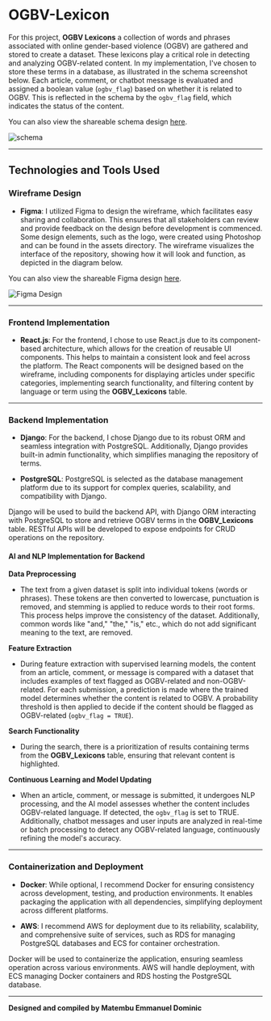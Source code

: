 # OGBV-Lexicon

For this project, **OGBV Lexicons** a collection of words and phrases associated with online gender-based violence (OGBV) are gathered and stored to create a dataset. These lexicons play a critical role in detecting and analyzing OGBV-related content. In my implementation, I've chosen to store these terms in a database, as illustrated in the schema screenshot below. Each article, comment, or chatbot message is evaluated and assigned a boolean value (`ogbv_flag`) based on whether it is related to OGBV. This is reflected in the schema by the `ogbv_flag` field, which indicates the status of the content.

You can also view the shareable schema design [here](https://app.quickdatabasediagrams.com/#/d/7jIX45).

![schema](https://github.com/user-attachments/assets/48116645-f636-4ef4-99b5-641d5cc18274)

---

## Technologies and Tools Used

### Wireframe Design

- **Figma**: I utilized Figma to design the wireframe, which facilitates easy sharing and collaboration. This ensures that all stakeholders can review and provide feedback on the design before development is commenced. Some design elements, such as the logo, were created using Photoshop and can be found in the assets directory. The wireframe visualizes the interface of the repository, showing how it will look and function, as depicted in the diagram below.

You can also view the shareable Figma design [here](https://www.figma.com/design/elChN4usl0oCrQL7lr8GiE/Online-Gender-Based-Violence?node-id=0-1&t=n9Buae8R5OejGhdG-1).

![Figma Design](https://github.com/user-attachments/assets/186fc861-c7a7-42f8-8bd4-066ba05847e0)

---

### Frontend Implementation

- **React.js**: For the frontend, I chose to use React.js due to its component-based architecture, which allows for the creation of reusable UI components. This helps to maintain a consistent look and feel across the platform. The React components will be designed based on the wireframe, including components for displaying articles under specific categories, implementing search functionality, and filtering content by language or term using the **OGBV_Lexicons** table.

---

### Backend Implementation

- **Django**: For the backend, I chose Django due to its robust ORM and seamless integration with PostgreSQL. Additionally, Django provides built-in admin functionality, which simplifies managing the repository of terms.
  
- **PostgreSQL**: PostgreSQL is selected as the database management platform due to its support for complex queries, scalability, and compatibility with Django.

Django will be used to build the backend API, with Django ORM interacting with PostgreSQL to store and retrieve OGBV terms in the **OGBV_Lexicons** table. RESTful APIs will be developed to expose endpoints for CRUD operations on the repository.

#### AI and NLP Implementation for Backend

**Data Preprocessing**

- The text from a given dataset is split into individual tokens (words or phrases). These tokens are then converted to lowercase, punctuation is removed, and stemming is applied to reduce words to their root forms. This process helps improve the consistency of the dataset. Additionally, common words like "and," "the," "is," etc., which do not add significant meaning to the text, are removed.

**Feature Extraction**

- During feature extraction with supervised learning models, the content from an article, comment, or message is compared with a dataset that includes examples of text flagged as OGBV-related and non-OGBV-related. For each submission, a prediction is made where the trained model determines whether the content is related to OGBV. A probability threshold is then applied to decide if the content should be flagged as OGBV-related (`ogbv_flag = TRUE`).

**Search Functionality**

- During the search, there is a prioritization of results containing terms from the **OGBV_Lexicons** table, ensuring that relevant content is highlighted.

**Continuous Learning and Model Updating**

- When an article, comment, or message is submitted, it undergoes NLP processing, and the AI model assesses whether the content includes OGBV-related language. If detected, the `ogbv_flag` is set to TRUE. Additionally, chatbot messages and user inputs are analyzed in real-time or batch processing to detect any OGBV-related language, continuously refining the model's accuracy.

---

### Containerization and Deployment

- **Docker**: While optional, I recommend Docker for ensuring consistency across development, testing, and production environments. It enables packaging the application with all dependencies, simplifying deployment across different platforms.
  
- **AWS**: I recommend AWS for deployment due to its reliability, scalability, and comprehensive suite of services, such as RDS for managing PostgreSQL databases and ECS for container orchestration.

Docker will be used to containerize the application, ensuring seamless operation across various environments. AWS will handle deployment, with ECS managing Docker containers and RDS hosting the PostgreSQL database.

---

**Designed and compiled by Matembu Emmanuel Dominic**
